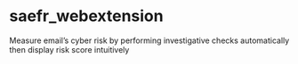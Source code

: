 # saefr_webextension
Measure email’s cyber risk by performing investigative checks automatically then display risk score intuitively
